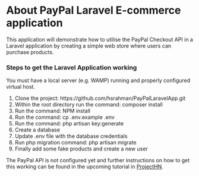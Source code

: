 <h1>About PayPal Laravel E-commerce application</h1>

This application will demonstrate how to utilise the PayPal Checkout API in a Laravel application by creating a simple web store where users can purchase products.

<h3>Steps to get the Laravel Application working</h3>

You must have a local server (e.g. WAMP) running and properly configured virtual host.

<ol>
    <li>Clone the project: https://github.com/hsrahman/PayPalLaravelApp.git</li>
    <li>Within the root directory run the command: composer install</li>
    <li>Run the command: NPM install</li>
    <li>Run the command: cp .env.example .env</li>
    <li>Run the command: php artisan key:generate</li>
    <li>Create a database</li>
    <li>Update .env file with the database credentials</li>
    <li>Run php migration command: php artisan migrate</li>
    <li>Finally add some fake products and create a new user</li>
</ol>

The PayPal API is not configured yet and further instructions on how to get this working can be found in the upcoming tutorial in <a href="https://projecthn.000webhostapp.com">ProjectHN</a>.
